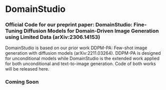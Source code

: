 # DomainStudio

### Official Code for our preprint paper: DomainStudio: Fine-Tuning Diffusion Models for Domain-Driven Image Generation using Limited Data (arXiv:2306.14153)
  DomainStudio is based on our prior work DDPM-PA: Few-shot image generation with diffusion models (arXiv:2211.03264). DDPM-PA is designed for unconditional models while DomainStudio is the extended work applied for both unconditional and text-to-image generation. Code of both works will be released here.
### Coming Soon
